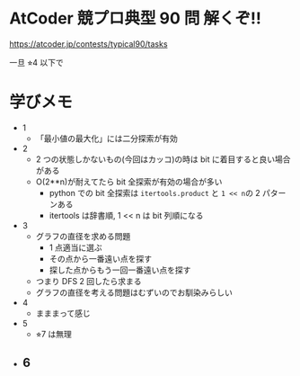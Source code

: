 # AtCoder 競プロ典型 90 問 解くぞ!!

https://atcoder.jp/contests/typical90/tasks

一旦 ⭐︎4 以下で

# 学びメモ

- 1
  - 「最小値の最大化」には二分探索が有効
- 2
  - 2 つの状態しかないもの(今回はカッコ)の時は bit に着目すると良い場合がある
  - O(2\*\*n)が耐えてたら bit 全探索が有効の場合が多い
    - python での bit 全探索は `itertools.product` と `1 << n`の 2 パターンある
    - itertools は辞書順, 1 << n は bit 列順になる
- 3
  - グラフの直径を求める問題
    - 1 点適当に選ぶ
    - その点から一番遠い点を探す
    - 探した点からもう一回一番遠い点を探す
  - つまり DFS 2 回したら求まる
  - グラフの直径を考える問題はむずいのでお馴染みらしい
- 4
  - まままって感じ
- 5
  - ⭐︎7 は無理
- 6
  -
